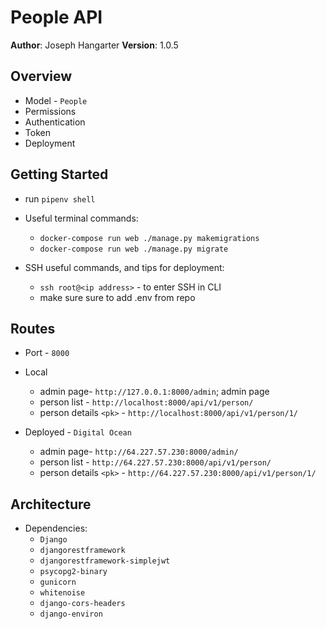 # People API

**Author**: Joseph Hangarter
**Version**: 1.0.5

## Overview
* Model - `People`
* Permissions
* Authentication
* Token
* Deployment

## Getting Started
* run `pipenv shell`

* Useful terminal commands:
    * `docker-compose run web ./manage.py makemigrations`
    * `docker-compose run web ./manage.py migrate`

* SSH useful commands, and tips for deployment:
    * `ssh root@<ip address>` - to enter SSH in CLI
    * make sure sure to add .env from repo

## Routes
* Port - `8000`
* Local 
    * admin page- `http://127.0.0.1:8000/admin`; admin page
    * person list - `http://localhost:8000/api/v1/person/`
    * person details `<pk>` - `http://localhost:8000/api/v1/person/1/`

* Deployed - `Digital Ocean`
    * admin page- `http://64.227.57.230:8000/admin/`
    * person list - `http://64.227.57.230:8000/api/v1/person/`
    * person details `<pk>` - `http://64.227.57.230:8000/api/v1/person/1/`

## Architecture
* Dependencies:
    * `Django`
    * `djangorestframework`
    * `djangorestframework-simplejwt` 
    * `psycopg2-binary` 
    * `gunicorn` 
    * `whitenoise` 
    * `django-cors-headers` 
    * `django-environ` 

